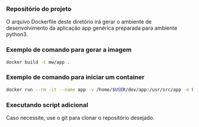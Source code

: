 ### Repositório do projeto

O arquivo Dockerfile deste diretório irá gerar o ambiente de desenvolvimento da aplicação app genérica preparada para ambiente python3.  
   
  
### Exemplo de comando para gerar a imagem

```sh
docker build -t mw/app .
```

### Exemplo de comando para iniciar um container

```sh
docker run --rm -it --name app -v /home/$USER/dev/app:/usr/src/app -e USER=$USER  mw/app bash
```

### Executando script adicional

Caso necessite, use o git para clonar o repositório desejado.
